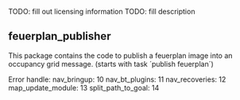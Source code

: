 TODO: fill out licensing information
TODO: fill description

## feuerplan_publisher

This package contains the code to publish a feuerplan image into an occupancy grid message. (starts with task ´publish feuerplan´)


Error handle:
    nav_bringup: 10
    nav_bt_plugins: 11
    nav_recoveries: 12
    map_update_module: 13
    split_path_to_goal: 14